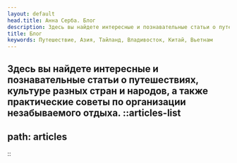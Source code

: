 ```yaml
---
layout: default
head.title: Анна Серба. Блог
description: Здесь вы найдете интересные и познавательные статьи о путешествиях, культуре разных стран и народов, а также практические советы по организации незабываемого отдыха.
title: Блог
keywords: Путешествие, Азия, Тайланд, Владивосток, Китай, Вьетнам
---
```

Здесь вы найдете интересные и познавательные статьи о путешествиях, культуре разных стран и народов, а также практические советы по организации незабываемого отдыха.
::articles-list
---
path: articles
---
::


